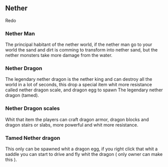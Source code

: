 ## Nether 
Redo

### Nether Man

The principal habitant of the nether world, if the nether man go to your world the sand and dirt is comming to transform into nether sand, but the nether monsters take more damage from the water.

### Nether Dragon

The legendary nether dragon is the nether king and can destroy all the world in a lot of seconds, this drop a special item whit more resistance called nether dragon scale, and dragon egg to spawn The legendary nether dragon (tamed).

### Nether Dragon scales

Whit that item the players can craft dragon armor, dragon blocks and dragon stairs or slabs, more powerful and whit more resistance.

### Tamed Nether dragon

This only can be spawned whit a dragon egg, if you right click that whit a saddle you can start to drive and fly whit the dragon ( only owner can make this ).
